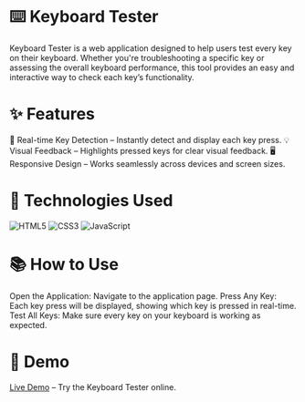 # ⌨️ Keyboard Tester
Keyboard Tester is a web application designed to help users test every key on their keyboard. Whether you're troubleshooting a specific key or 
assessing the overall keyboard performance, this tool provides an easy and interactive way to check each key’s functionality.
  
# ✨ Features 
🔄 Real-time Key Detection – Instantly detect and display each key press.
💡 Visual Feedback – Highlights pressed keys for clear visual feedback.
🖥️ Responsive Design – Works seamlessly across devices and screen sizes.

# 🚀 Technologies Used
<p align="left"> <img src="https://img.shields.io/badge/HTML5-%23E34F26.svg?style=for-the-badge&logo=html5&logoColor=white" alt="HTML5"/> <img src="https://img.shields.io/badge/CSS3-%231572B6.svg?style=for-the-badge&logo=css3&logoColor=white" alt="CSS3"/> <img src="https://img.shields.io/badge/JavaScript-%23F7DF1E.svg?style=for-the-badge&logo=javascript&logoColor=black" alt="JavaScript"/> </p>

# 📚 How to Use
Open the Application: Navigate to the application page.
Press Any Key: Each key press will be displayed, showing which key is pressed in real-time.
Test All Keys: Make sure every key on your keyboard is working as expected.

# 📌 Demo
[Live Demo](https://spontaneous-sable-d3ccfc.netlify.app/) – Try the Keyboard Tester online.
